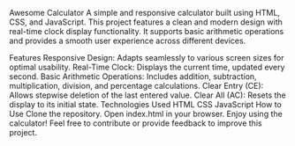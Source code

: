 Awesome Calculator
A simple and responsive calculator built using HTML, CSS, and JavaScript. This project features a clean and modern design with real-time clock display functionality. It supports basic arithmetic operations and provides a smooth user experience across different devices.

Features
Responsive Design: Adapts seamlessly to various screen sizes for optimal usability.
Real-Time Clock: Displays the current time, updated every second.
Basic Arithmetic Operations: Includes addition, subtraction, multiplication, division, and percentage calculations.
Clear Entry (CE): Allows stepwise deletion of the last entered value.
Clear All (AC): Resets the display to its initial state.
Technologies Used
HTML
CSS
JavaScript
How to Use
Clone the repository.
Open index.html in your browser.
Enjoy using the calculator!
Feel free to contribute or provide feedback to improve this project.
